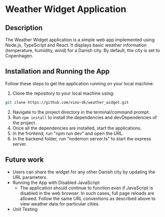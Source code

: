 # Weather Widget Application

## Description
The Weather Widget application is a simple web app implemented using Node.js, TypeScript and React. It displays basic weather information (temperature, humidity, wind) for a Danish city. By default, the city is set to Copenhagen. 

## Installation and Running the App
Follow these steps to get the application running on your local machine:

1. Clone the repository to your local machine using: 
```bash
git clone https://github.com/vino-dk/weather_widget.git
```
2. Navigate to the project directory in the terminal/command prompt.
3. Run `npm install` to install the dependencies and devDependencies of the project.
4. Once all the dependencies are installed, start the applications. 
5. In the frontend, run "npm run dev" and open the URL.
6. In the backend folder, run "nodemon server.ts" to start the express server. 

## Future work
 * Users can share the widget for any other Danish city by updating the URL parameters.
 * Running the App with Disabled JavaScript
   * The application should continue to function even if JavaScript is disabled in the web browser. In such cases, full page reloads are allowed. Follow the same URL conventions as described above to view weather data for particular cities.
 * Unit Testing